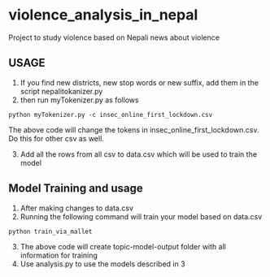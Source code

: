 # violence_analysis_in_nepal
Project to study violence based on Nepali news about violence

## USAGE

1. If you find new districts, new stop words or new suffix, add them in the script nepalitokanizer.py
2. then run myTokenizer.py as follows
```
python myTokenizer.py -c insec_online_first_lockdown.csv
```
The above code will change the tokens in insec_online_first_lockdown.csv.
Do this for other csv as well.

3. Add all the rows from all csv to data.csv which will be used to train the model


## Model Training and usage

1. After making changes to data.csv
2. Running the following command will train your model based on data.csv 
```
python train_via_mallet
```
3. The above code will create topic-model-output folder with all information for training
4. Use analysis.py to use the models described in 3